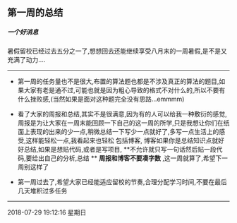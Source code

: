 ## 第一周的总结

#####  一个好消息
暑假留校已经过去五分之一了,想想回去还能继续享受八月末的一周暑假,是不是又充满了动力....

 

------------

- 第一周的任务量也不是很大,布置的算法题也都是不涉及真正的算法的题目,如果大家有老是通不过,可能也就是因为粗心导致的格式不对什么的,所以不要有什么挫败感,(当然如果是面对这种题完全没有思路...emmmm)

- 看了大家的周报和总结,其实不是很满意,因为有的人可以给我一种敷衍的感觉,周报是为让大家在一周末能回顾一下自己的这一周的所学,只是我想让你们在纸面上表现的出来的少一点,稍微总结一下写少一点就好了,多写一点生活上的感受,这样能轻松一点,我看起来也轻松	包括博客,	博客如果你是总结知识点就好好总结,如果是想贴代码,或者是写项目, **不允许就只写一句话然后贴一段代码,要给出自己的分析,总结	**	**周报和博客不要凑字数** ,这一周就算了,希望下一周别这样了

- 第一周过去了,希望大家已经能适应留校的节奏,合理分配学习时间,不要在最后几天堆积过多任务

------------


2018-07-29 19:12:16 星期日
